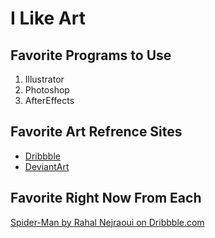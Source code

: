 # I Like Art

## Favorite Programs to Use 
1. Illustrator
2. Photoshop
3. AfterEffects

## Favorite Art Refrence Sites
* [Dribbble](https://dribbble.com/)
* [DeviantArt](https://www.deviantart.com/)

## Favorite Right Now From Each
[Spider-Man by Rahal Nejraoui on Dribbble.com](https://github.com/nmahlberg/pagespractice/blob/master/spiderman.png)

